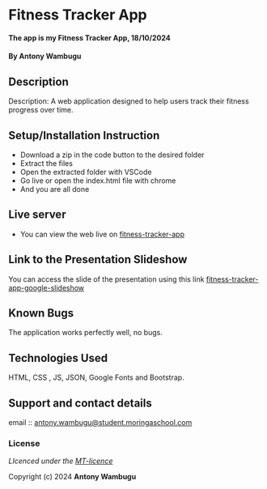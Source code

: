 # Fitness Tracker App
#### The app is my Fitness Tracker App, 18/10/2024
#### **By Antony Wambugu**
## Description
Description: A web application designed to help users track their fitness progress over time.

## Setup/Installation Instruction
* Download a zip in the code button to the desired folder
* Extract the files
* Open the extracted folder with VSCode
* Go live or open the index.html file with chrome
* And you are all done

## Live server
* You can view the web live on [fitness-tracker-app](https://antony-kimanzi.github.io/fitness-progress-app/)

## Link to the Presentation Slideshow
You can access the slide of the presentation using this link [fitness-tracker-app-google-slideshow](https://docs.google.com/presentation/d/1K44UhKqOJWeV1UnDtUJl-n75F5mTr_QDUITejgVjszU/edit?usp=sharing)

## Known Bugs
The application works perfectly well, no bugs.

## Technologies Used
HTML, CSS , JS, JSON, Google Fonts and Bootstrap.

## Support and contact details
email :: antony.wambugu@student.moringaschool.com

### License
*LIcenced under the [MT-licence](https://github.com/antony-kimanzi/fitness-progress-app/blob/main/LICENSE.md)*

Copyright (c) 2024 **Antony Wambugu**